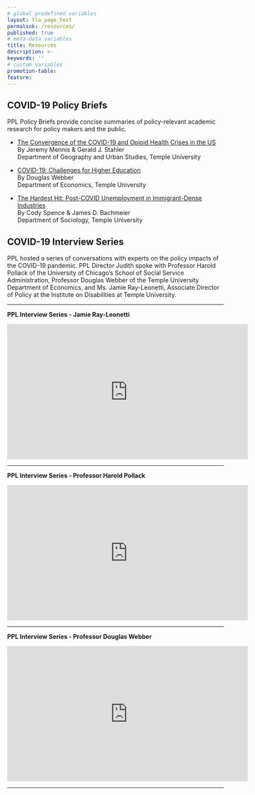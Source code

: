 ```yaml
---
# global predefined variables
layout: tla_page_test
permalink: /resources/
published: true
# meta-data variables
title: Resources
description: >-
keywords: ''
# custom variables
promotion-table: 
feature: 
---
```

## COVID-19 Policy Briefs
PPL Policy Briefs provide concise summaries of policy-relevant academic research for policy makers and the public.

- [The Convergence of the COVID-19 and Opioid Health Crises in the US](https://liberalarts.temple.edu/sites/liberalarts/files/PPL%20Policy%20Brief%20No.1_081820.pdf)<br> 
By Jeremy Mennis & Gerald J. Stahler<br> 
Department of Geography and Urban Studies, Temple University

- [COVID-19: Challenges for Higher Education](https://liberalarts.temple.edu/sites/liberalarts/files/PPL%20Policy%20Brief%20No.2_081820.pdf)<br> 
By Douglas Webber<br> 
Department of Economics, Temple University

- [The Hardest Hit: Post-COVID Unemployment in Immigrant-Dense Industries](https://liberalarts.temple.edu/sites/liberalarts/files/PPL%20Policy%20Brief%20No.3_081820.pdf)<br> 
By Cody Spence & James D. Bachmeier<br> 
Department of Sociology, Temple University

## COVID-19 Interview Series
PPL hosted a series of conversations with experts on the policy impacts of the COVID-19 pandemic. PPL Director Judith spoke with Professor Harold Pollack of the University of Chicago’s School of Social Service Administration, Professor Douglas Webber of the Temple University Department of Economics, and Ms. Jamie Ray-Leonetti, Associate Director of Policy at the Institute on Disabilities at Temple University.

___

**PPL Interview Series - Jamie Ray-Leonetti**<br>

<div align="center" class="video-container"><iframe width="560" height="315" src="https://www.youtube.com/embed/eTQnEIxOylY" frameborder="0" allow="accelerometer; autoplay; encrypted-media; gyroscope; picture-in-picture" allowfullscreen></iframe></div>

___

**PPL Interview Series - Professor Harold Pollack**<br>

<div align="center" class="video-container"><iframe width="560" height="315" src="https://www.youtube.com/embed/ep2VS3mhYZw" frameborder="0" allow="accelerometer; autoplay; encrypted-media; gyroscope; picture-in-picture" allowfullscreen></iframe></div>

___

**PPL Interview Series - Professor Douglas Webber**<br>

<div align="center" class="video-container"><iframe width="560" height="315" src="https://www.youtube.com/embed/Cruvb63O3Fo" frameborder="0" allow="accelerometer; autoplay; encrypted-media; gyroscope; picture-in-picture" allowfullscreen></iframe></div>

___
